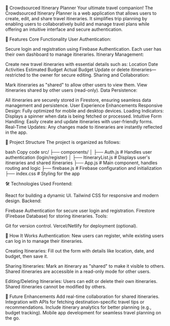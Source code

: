 🌟 Crowdsourced Itinerary Planner
Your ultimate travel companion!
The Crowdsourced Itinerary Planner is a web application that allows users to create, edit, and share travel itineraries. It simplifies trip planning by enabling users to collaboratively build and manage travel plans while offering an intuitive interface and secure authentication.

🚀 Features
Core Functionality
User Authentication:

Secure login and registration using Firebase Authentication.
Each user has their own dashboard to manage itineraries.
Itinerary Management:

Create new travel itineraries with essential details such as:
Location
Date
Activities
Estimated Budget
Actual Budget
Update or delete itineraries—restricted to the owner for secure editing.
Sharing and Collaboration:

Mark itineraries as "shared" to allow other users to view them.
View itineraries shared by other users (read-only).
Data Persistence:

All itineraries are securely stored in Firestore, ensuring seamless data management and persistence.
User Experience Enhancements
Responsive Design: Fully optimized for mobile and desktop devices.
Loading Indicators: Displays a spinner when data is being fetched or processed.
Intuitive Form Handling: Easily create and update itineraries with user-friendly forms.
Real-Time Updates: Any changes made to itineraries are instantly reflected in the app.

📂 Project Structure
The project is organized as follows:

bash
Copy code
src/
├── components/
│   ├── Auth.js            # Handles user authentication (login/register)
│   ├── ItineraryList.js   # Displays user's itineraries and shared itineraries
├── App.js                 # Main component, handles routing and logic
├── firebase.js            # Firebase configuration and initialization
├── index.css              # Styling for the app

🛠️ Technologies Used
Frontend:

React for building a dynamic UI.
Tailwind CSS for responsive and modern design.
Backend:

Firebase Authentication for secure user login and registration.
Firestore (Firebase Database) for storing itineraries.
Tools:

Git for version control.
Vercel/Netlify for deployment (optional).

🌟 How It Works
Authentication:
New users can register, while existing users can log in to manage their itineraries.

Creating Itineraries:
Fill out the form with details like location, date, and budget, then save it.

Sharing Itineraries:
Mark an itinerary as "shared" to make it visible to others. Shared itineraries are accessible in a read-only mode for other users.

Editing/Deleting Itineraries:
Users can edit or delete their own itineraries. Shared itineraries cannot be modified by others.

🚀 Future Enhancements
Add real-time collaboration for shared itineraries.
Integration with APIs for fetching destination-specific travel tips or recommendations.
Include itinerary analytics for better planning (e.g., budget tracking).
Mobile app development for seamless travel planning on the go.
